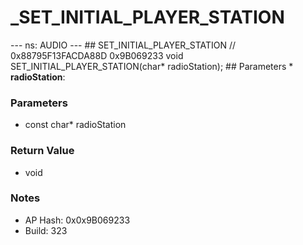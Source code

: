 # _SET_INITIAL_PLAYER_STATION

--- ns: AUDIO --- ## SET_INITIAL_PLAYER_STATION  // 0x88795F13FACDA88D 0x9B069233 void SET_INITIAL_PLAYER_STATION(char* radioStation);   ## Parameters * **radioStation**:

### Parameters
* const char* radioStation

### Return Value
* void

### Notes
* AP Hash: 0x0x9B069233
* Build: 323

